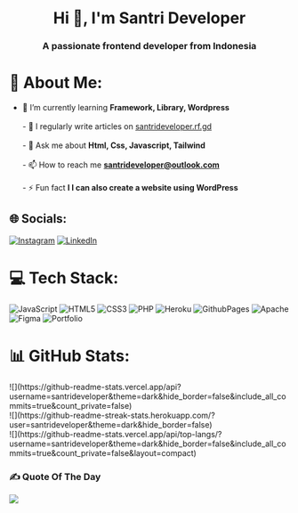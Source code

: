 <h1 align="center">Hi 👋, I'm Santri Developer</h1>
<h3 align="center">A passionate frontend developer from Indonesia</h3>

 # 💫 About Me:
- 🌱 I’m currently learning **Framework, Library, Wordpress**<br><br>- 📝 I regularly write articles on [santrideveloper.rf.gd](santrideveloper.rf.gd)<br><br>- 💬 Ask me about **Html, Css, Javascript, Tailwind**<br><br>- 📫 How to reach me **santrideveloper@outlook.com**<br><br>- ⚡ Fun fact **I I can also create a website using WordPress**


## 🌐 Socials:
[![Instagram](https://img.shields.io/badge/Instagram-%23E4405F.svg?logo=Instagram&logoColor=white)](https://instagram.com/santrideveloper) [![LinkedIn](https://img.shields.io/badge/LinkedIn-%230077B5.svg?logo=linkedin&logoColor=white)](https://linkedin.com/in/santrideveloper) 

# 💻 Tech Stack:
![JavaScript](https://img.shields.io/badge/javascript-%23323330.svg?style=for-the-badge&logo=javascript&logoColor=%23F7DF1E) ![HTML5](https://img.shields.io/badge/html5-%23E34F26.svg?style=for-the-badge&logo=html5&logoColor=white) ![CSS3](https://img.shields.io/badge/css3-%231572B6.svg?style=for-the-badge&logo=css3&logoColor=white) ![PHP](https://img.shields.io/badge/php-%23777BB4.svg?style=for-the-badge&logo=php&logoColor=white) ![Heroku](https://img.shields.io/badge/heroku-%23430098.svg?style=for-the-badge&logo=heroku&logoColor=white) ![GithubPages](https://img.shields.io/badge/github%20pages-121013?style=for-the-badge&logo=github&logoColor=white) ![Apache](https://img.shields.io/badge/apache-%23D42029.svg?style=for-the-badge&logo=apache&logoColor=white) ![Figma](https://img.shields.io/badge/figma-%23F24E1E.svg?style=for-the-badge&logo=figma&logoColor=white) ![Portfolio](https://img.shields.io/badge/Portfolio-%23000000.svg?style=for-the-badge&logo=firefox&logoColor=#FF7139)
# 📊 GitHub Stats:
<div>
![](https://github-readme-stats.vercel.app/api?username=santrideveloper&theme=dark&hide_border=false&include_all_commits=true&count_private=false)<br/>
![](https://github-readme-streak-stats.herokuapp.com/?user=santrideveloper&theme=dark&hide_border=false)<br/>
![](https://github-readme-stats.vercel.app/api/top-langs/?username=santrideveloper&theme=dark&hide_border=false&include_all_commits=true&count_private=false&layout=compact) 
</div>

### ✍️ Quote Of The Day
![](https://quotes-github-readme.vercel.app/api?type=horizontal&theme=radical)
